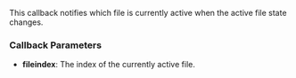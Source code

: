 This callback notifies which file is currently active when the active file state changes.

### Callback Parameters
- **fileindex**: The index of the currently active file.
